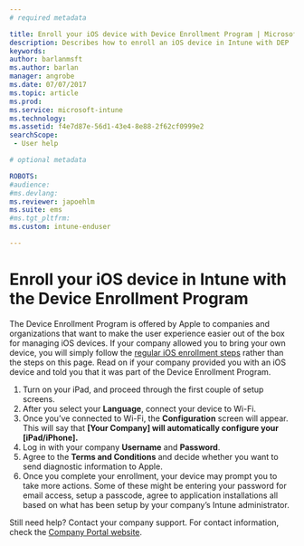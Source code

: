```yaml
---
# required metadata

title: Enroll your iOS device with Device Enrollment Program | Microsoft Docs
description: Describes how to enroll an iOS device in Intune with DEP
keywords:
author: barlanmsft
ms.author: barlan
manager: angrobe
ms.date: 07/07/2017
ms.topic: article
ms.prod:
ms.service: microsoft-intune
ms.technology:
ms.assetid: f4e7d87e-56d1-43e4-8e88-2f62cf0999e2
searchScope:
 - User help

# optional metadata

ROBOTS:  
#audience:
#ms.devlang:
ms.reviewer: japoehlm
ms.suite: ems
#ms.tgt_pltfrm:
ms.custom: intune-enduser

---
```



# Enroll your iOS device in Intune with the Device Enrollment Program

The Device Enrollment Program is offered by Apple to companies and organizations that want to make the user experience easier out of the box for managing iOS devices. If your company allowed you to bring your own device, you will simply follow the [regular iOS enrollment steps](enroll-your-device-in-intune-ios.md) rather than the steps on this page. Read on if your company provided you with an iOS device and told you that it was part of the Device Enrollment Program.

1.  Turn on your iPad, and proceed through the first couple of setup screens.
2.  After you select your **Language**, connect your device to Wi-Fi.
3.  Once you’ve connected to Wi-Fi, the **Configuration** screen will appear. This will say that **[Your Company] will automatically configure your [iPad/iPhone].**
4.  Log in with your company **Username** and **Password**.
5.  Agree to the **Terms and Conditions** and decide whether you want to send diagnostic information to Apple.
6.  Once you complete your enrollment, your device may prompt you to take more actions. Some of these might be entering your password for email access, setup a passcode, agree to application installations all based on what has been setup by your company’s Intune administrator.

Still need help? Contact your company support. For contact information, check the [Company Portal website](https://portal.manage.microsoft.com#HelpDeskDialog).
